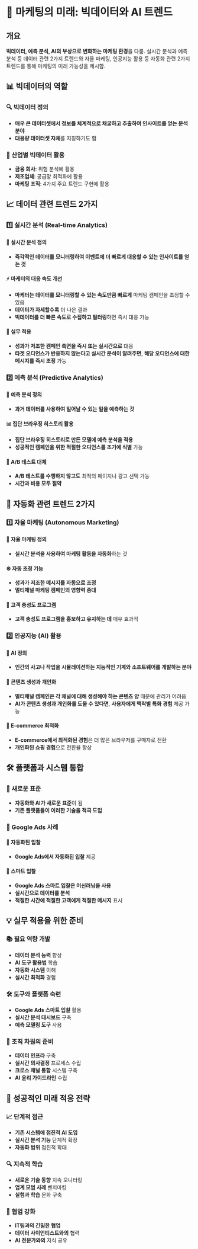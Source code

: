 # 🚀 마케팅의 미래: 빅데이터와 AI 트렌드

## 개요
**빅데이터, 예측 분석, AI의 부상으로 변화하는 마케팅 환경**을 다룸. 실시간 분석과 예측 분석 등 데이터 관련 2가지 트렌드와 자율 마케팅, 인공지능 활용 등 자동화 관련 2가지 트렌드를 통해 마케팅의 미래 가능성을 제시함.

## 📊 빅데이터의 역할

### 🔍 빅데이터 정의
- **매우 큰 데이터셋에서 정보를 체계적으로 채굴하고 추출하여 인사이트를 얻는 분석 분야**
- **대용량 데이터셋 자체**를 지칭하기도 함

### 🏢 산업별 빅데이터 활용
- **금융 회사**: 위험 분석에 활용
- **제조업체**: 공급망 최적화에 활용
- **마케팅 조직**: 4가지 주요 트렌드 구현에 활용

## 📈 데이터 관련 트렌드 2가지

### 1️⃣ 실시간 분석 (Real-time Analytics)

#### 🎯 실시간 분석 정의
- **즉각적인 데이터를 모니터링하여 이벤트에 더 빠르게 대응할 수 있는 인사이트를 얻는 것**

#### ⚡ 마케터의 대응 속도 개선
- **마케터는 데이터를 모니터링할 수 있는 속도만큼 빠르게** 마케팅 캠페인을 조정할 수 있음
- **데이터가 자세할수록** 더 나은 결과
- **빅데이터를 더 빠른 속도로 수집하고 필터링**하면 즉시 대응 가능

#### 🔄 실무 적용
- **성과가 저조한 캠페인 측면을 즉시 또는 실시간으로** 대응
- **타겟 오디언스가 반응하지 않는다고 실시간 분석이 알려주면**, **해당 오디언스에 대한 메시지를 즉시 조정** 가능

### 2️⃣ 예측 분석 (Predictive Analytics)

#### 🔮 예측 분석 정의  
- **과거 데이터를 사용하여 일어날 수 있는 일을 예측하는 것**

#### 📊 집단 브라우징 히스토리 활용
- **집단 브라우징 히스토리로 만든 모델에 예측 분석을 적용**
- **성공적인 캠페인을 위한 적절한 오디언스를 조기에 식별** 가능

#### 🧪 A/B 테스트 대체
- **A/B 테스트를 수행하지 않고도** 최적의 페이지나 광고 선택 가능
- **시간과 비용 모두 절약**

## 🤖 자동화 관련 트렌드 2가지

### 1️⃣ 자율 마케팅 (Autonomous Marketing)

#### 🔧 자율 마케팅 정의
- **실시간 분석을 사용하여 마케팅 활동을 자동화**하는 것

#### ⚙️ 자동 조정 기능
- **성과가 저조한 메시지를 자동으로 조정**
- **멀티채널 마케팅 캠페인의 영향력 증대**

#### 💎 고객 충성도 프로그램
- **고객 충성도 프로그램을 홍보하고 유지하는 데** 매우 효과적

### 2️⃣ 인공지능 (AI) 활용

#### 🧠 AI 정의
- **인간의 사고나 작업을 시뮬레이션하는 지능적인 기계와 소프트웨어를 개발하는 분야**

#### 📝 콘텐츠 생성과 개인화
- **멀티채널 캠페인은 각 채널에 대해 생성해야 하는 콘텐츠 양** 때문에 관리가 어려움
- **AI가 콘텐츠 생성과 개인화를 도울 수 있다면**, **사용자에게 맥락별 특화 경험** 제공 가능

#### 🛒 E-commerce 최적화
- **E-commerce에서 최적화된 경험**은 더 많은 브라우저를 구매자로 전환
- **개인화된 쇼핑 경험**으로 전환율 향상

## 🛠️ 플랫폼과 시스템 통합

### 🔄 새로운 표준
- **자동화와 AI가 새로운 표준**이 됨
- **기존 플랫폼들이 이러한 기술을 적극 도입**

### 🎯 Google Ads 사례

#### 🤖 자동화된 입찰
- **Google Ads에서 자동화된 입찰** 제공

#### 🧠 스마트 입찰
- **Google Ads 스마트 입찰은 머신러닝을 사용**
- **실시간으로 데이터를 분석**
- **적절한 시간에 적절한 고객에게 적절한 메시지** 표시

## 💡 실무 적용을 위한 준비

### 📚 필요 역량 개발
- **데이터 분석 능력** 향상
- **AI 도구 활용법** 학습
- **자동화 시스템** 이해
- **실시간 최적화** 경험

### 🛠️ 도구와 플랫폼 숙련
- **Google Ads 스마트 입찰** 활용
- **실시간 분석 대시보드** 구축
- **예측 모델링 도구** 사용

### 🔄 조직 차원의 준비
- **데이터 인프라** 구축
- **실시간 의사결정** 프로세스 수립
- **크로스 채널 통합** 시스템 구축
- **AI 윤리 가이드라인** 수립

## 🎯 성공적인 미래 적응 전략

### 📈 단계적 접근
- **기존 시스템에 점진적 AI 도입**
- **실시간 분석 기능** 단계적 확장
- **자동화 범위** 점진적 확대

### 🔍 지속적 학습
- **새로운 기술 동향** 지속 모니터링
- **업계 모범 사례** 벤치마킹
- **실험과 학습** 문화 구축

### 🤝 협업 강화
- **IT팀과의 긴밀한 협업**
- **데이터 사이언티스트와의** 협력
- **AI 전문가와의** 지식 공유
